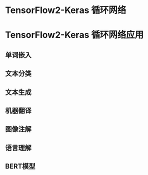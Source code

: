 # TensorFlow2-Keras 循环网络
# TensorFlow2-Keras 循环网络应用
## 单词嵌入
## 文本分类
## 文本生成
## 机器翻译
## 图像注解
## 语言理解
## BERT模型
